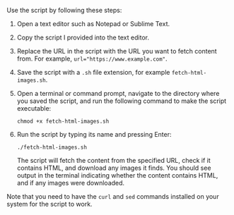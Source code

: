 Use the script by following these steps:

1. Open a text editor such as Notepad or Sublime Text.
2. Copy the script I provided into the text editor.
3. Replace the URL in the script with the URL you want to fetch content from. For example, `url="https://www.example.com"`.
4. Save the script with a `.sh` file extension, for example `fetch-html-images.sh`.
5. Open a terminal or command prompt, navigate to the directory where you saved the script, and run the following command to make the script executable:

   ```
   chmod +x fetch-html-images.sh
   ```

6. Run the script by typing its name and pressing Enter:

   ```
   ./fetch-html-images.sh
   ```

   The script will fetch the content from the specified URL, check if it contains HTML, and download any images it finds. You should see output in the terminal indicating whether the content contains HTML, and if any images were downloaded.

Note that you need to have the `curl` and `sed` commands installed on your system for the script to work.